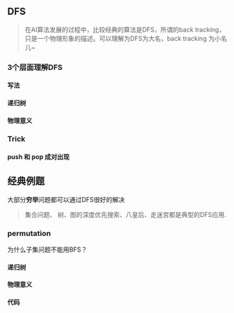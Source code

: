 ## DFS

> 在AI算法发展的过程中，比较经典的算法是DFS，所谓的back tracking，只是一个物理形象的描述。可以理解为DFS为大名，back tracking 为小名儿~

### 3个层面理解DFS

#### 写法

#### 递归树

#### 物理意义

### Trick

#### push 和 pop 成对出现

## 经典例题

大部分**穷举**问题都可以通过DFS很好的解决

> 集合问题、 树、图的深度优先搜索、八皇后、走迷宫都是典型的DFS应用.

### permutation

为什么子集问题不能用BFS？

#### 递归树

#### 物理意义

#### 代码

####

